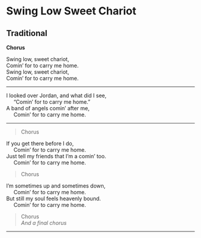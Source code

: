 # Swing Low Sweet Chariot
## Traditional

**Chorus**

Swing low, sweet chariot,  
Comin’ for to carry me home.  
Swing low, sweet chariot,  
Comin’ for to carry me home.  

---  
I looked over Jordan, and what did I see,  
     “Comin’ for to carry me home.”  
A band of angels comin’ after me,  
     Comin’ for to carry me home.  

---  

> Chorus  

If you get there before I do,  
     Comin’ for to carry me home.  
Just tell my friends that I’m a comin’ too.  
     Comin’ for to carry me home.  

> Chorus  

I’m sometimes up and sometimes down,  
     Comin’ for to carry me home.  
But still my soul feels heavenly bound.  
     Comin’ for to carry me home.  

> Chorus  
> *And a final chorus*
---  

